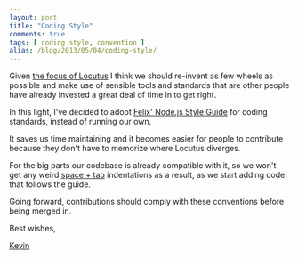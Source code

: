 ```yaml
---
layout: post
title: "Coding Style"
comments: true
tags: [ coding style, convention ]
alias: /blog/2013/05/04/coding-style/ 
---
```


Given [the focus of Locutus](/blog/2013/05/a-word-on-the-focus-of-php-dot-js/) I think
we should re-invent as few wheels as possible and make use of sensible tools
and standards that are other people have already invested a great deal of time
in to get right.

In this light, I've decided to adopt [Felix' Node.js Style Guide](http://nodeguide.com/style.html)
for coding standards, instead of running our own.

It saves us time maintaining and it becomes easier for people to contribute because
they don't have to memorize where Locutus diverges.

For the big parts our codebase is already compatible with it, so
we won't get any weird [space + tab](http://www.emacswiki.org/pics/static/TabsSpacesBoth.png) indentations as a result, as we start adding code that follows the guide.

Going forward, contributions should comply with these conventions before being
merged in.


Best wishes,

[Kevin](http://twitter.com/kvz)
